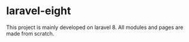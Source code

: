 # laravel-eight
This project is mainly developed on laravel 8.
All modules and pages are made from scratch.

